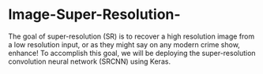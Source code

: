 # Image-Super-Resolution-
The goal of super-resolution (SR) is to recover a high resolution image from a low resolution input, or as they might say on any modern crime show, enhance!
To accomplish this goal, we will be deploying the super-resolution convolution neural network (SRCNN) using Keras.
